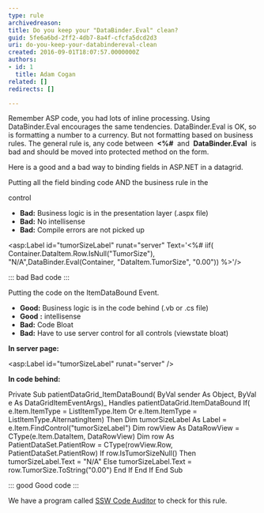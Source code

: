 ```yaml
---
type: rule
archivedreason: 
title: Do you keep your "DataBinder.Eval" clean?
guid: 5fe6a6bd-2ff2-4db7-8a4f-cfcfa5dcd2d3
uri: do-you-keep-your-databindereval-clean
created: 2016-09-01T18:07:57.0000000Z
authors:
- id: 1
  title: Adam Cogan
related: []
redirects: []

---
```


Remember ASP code, you had lots of inline processing. Using DataBinder.Eval encourages the same tendencies. DataBinder.Eval is OK, so is formatting a number to a currency. But not formatting based on business rules. The general rule is, any code between  **&lt;%#**  and  **DataBinder.Eval**  is bad and should be moved into protected method on the form.

Here is a good and a bad way to binding fields in ASP.NET in a datagrid.

Putting all the field binding code AND the business rule in the

control

* **Bad:** Business logic is in the presentation layer (.aspx file)
* **Bad:** No intellisense
* **Bad:** Compile errors are not picked up


<!--endintro-->



&lt;asp:Label id="tumorSizeLabel" runat="server" Text='&lt;%# iif( Container.DataItem.Row.IsNull("TumorSize"), "N/A",DataBinder.Eval(Container, "DataItem.TumorSize", "0.00")) %&gt;'/&gt;


::: bad
Bad code
:::


Putting the code on the ItemDataBound Event.

* **Good:** Business logic is in the code behind (.vb or .cs file)
* **Good** **:** intellisense
* **Bad:** Code Bloat
* **Bad:** Have to use server control for all controls (viewstate bloat)


**In server page:**

&lt;asp:Label id="tumorSizeLabel" runat="server" /&gt;

**In code behind:**

Private Sub patientDataGrid\_ItemDataBound( ByVal sender As Object, ByVal e As DataGridItemEventArgs)\_
Handles patientDataGrid.ItemDataBound
If( e.Item.ItemType = ListItemType.Item Or e.Item.ItemType = ListItemType.AlternatingItem) Then
Dim tumorSizeLabel As Label = e.Item.FindControl("tumorSizeLabel")
Dim rowView As DataRowView = CType(e.Item.DataItem, DataRowView)
Dim row As PatientDataSet.PatientRow = CType(rowView.Row, PatientDataSet.PatientRow)
If row.IsTumorSizeNull() Then
tumorSizeLabel.Text = "N/A"
Else
tumorSizeLabel.Text = row.TumorSize.ToString("0.00")
End If
End If
End Sub


::: good
Good code
:::


We have a program called [SSW Code Auditor](https&#58;//www.ssw.com.au/ssw/CodeAuditor/) to check for this rule.
